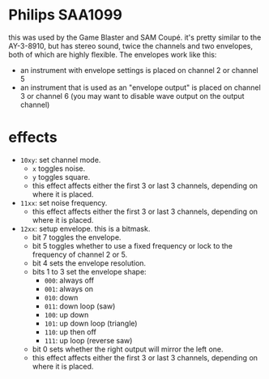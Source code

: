 # Philips SAA1099

this was used by the Game Blaster and SAM Coupé. it's pretty similar to the AY-3-8910, but has stereo sound, twice the channels and two envelopes, both of which are highly flexible. The envelopes work like this:
- an instrument with envelope settings is placed on channel 2 or channel 5
- an instrument that is used as an "envelope output" is placed on channel 3 or channel 6 (you may want to disable wave output on the output channel)

# effects

- `10xy`: set channel mode.
  - `x` toggles noise.
  - `y` toggles square.
  - this effect affects either the first 3 or last 3 channels, depending on where it is placed.
- `11xx`: set noise frequency.
  - this effect affects either the first 3 or last 3 channels, depending on where it is placed.
- `12xx`: setup envelope. this is a bitmask.
  - bit 7 toggles the envelope.
  - bit 5 toggles whether to use a fixed frequency or lock to the frequency of channel 2 or 5.
  - bit 4 sets the envelope resolution.
  - bits 1 to 3 set the envelope shape:
    - `000`: always off
    - `001`: always on
    - `010`: down
    - `011`: down loop (saw)
    - `100`: up down
    - `101`: up down loop (triangle)
    - `110`: up then off
    - `111`: up loop (reverse saw)
  - bit 0 sets whether the right output will mirror the left one.
  - this effect affects either the first 3 or last 3 channels, depending on where it is placed.
